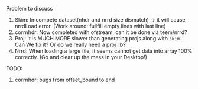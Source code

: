 Problem to discuss
1. Skim: Imcompete dataset(nhdr and nrrd size dismatch) -> it will cause nrrdLoad error. (Work around: fullfill empty lines with last line)            
2. corrnhdr: Now completed with ofstream, can it be done via teem/nrrd?      
3. Proj: It is MUCH MORE slower than generating projs along with `skim`. Can We fix it? Or do we really need a proj lib?    
4. Nrrd: When loading a large file, it seems cannot get data into array 100% correctly. (Go and clear up the mess in your Desktop!) 

TODO:
1. corrnhdr: bugs from offset_bound to end